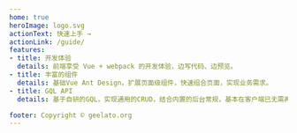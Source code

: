 ```yaml
---
home: true
heroImage: logo.svg
actionText: 快速上手 →
actionLink: /guide/
features:
- title: 开发体验
  details: 前端享受 Vue + webpack 的开发体验，边写代码、边预览。
- title: 丰富的组件
  details: 基础Vue Ant Design，扩展页面级组件，快速组合页面，实现业务需求。
- title: GQL API
  details: 基于自研的GQL，实现通用的CRUD，结合内置的后台常规，基本在客户端已无需再另写数据接口。

footer: Copyright © geelato.org
---
```

